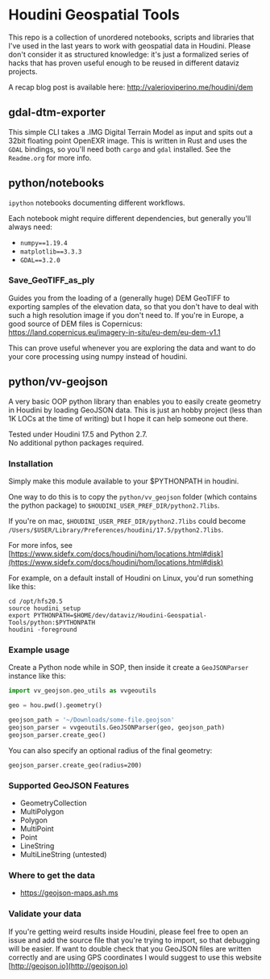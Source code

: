 # Houdini Geospatial Tools

This repo is a collection of unordered notebooks, scripts and libraries that I've used in the last years to work with geospatial data in Houdini.
Please don't consider it as structured knowledge: it's just a formalized series of hacks that has proven useful enough to be reused in different dataviz projects.

A recap blog post is available here: http://valerioviperino.me/houdini/dem

## gdal-dtm-exporter

This simple CLI takes a .IMG Digital Terrain Model as input and spits out a 32bit floating point OpenEXR image.
This is written in Rust and uses the `GDAL` bindings, so you'll need both `cargo` and `gdal` installed.
See the `Readme.org` for more info.

## python/notebooks

`ipython` notebooks documenting different workflows.

Each notebook might require different dependencies, but generally you'll always need:
- `numpy==1.19.4`
- `matplotlib==3.3.3`
- `GDAL==3.2.0`

### Save_GeoTIFF_as_ply

Guides you from the loading of a (generally huge) DEM GeoTIFF to exporting samples of the elevation data, so that you don't have to deal with such a high resolution image if you don't need to.
If you're in Europe, a good source of DEM files is Copernicus: https://land.copernicus.eu/imagery-in-situ/eu-dem/eu-dem-v1.1

This can prove useful whenever you are exploring the data and want to do your core processing using numpy instead of houdini.

## python/vv-geojson
A very basic OOP python library than enables you to easily create geometry in Houdini by loading GeoJSON data.
This is just an hobby project (less than 1K LOCs at the time of writing) but I hope it can help someone out there.

Tested under Houdini 17.5 and Python 2.7.
<br>
No additional python packages required.

### Installation

Simply make this module available to your $PYTHONPATH in houdini.

One way to do this is to copy the `python/vv_geojson` folder (which contains the python package) to `$HOUDINI_USER_PREF_DIR/python2.7libs`.

If you're on mac, `$HOUDINI_USER_PREF_DIR/python2.7libs` could become `/Users/$USER/Library/Preferences/houdini/17.5/python2.7libs`.

For more infos, see [https://www.sidefx.com/docs/houdini/hom/locations.html#disk](https://www.sidefx.com/docs/houdini/hom/locations.html#disk)

For example, on a default install of Houdini on Linux, you'd run something like this:

``` shell
cd /opt/hfs20.5
source houdini_setup
export PYTHONPATH=$HOME/dev/dataviz/Houdini-Geospatial-Tools/python:$PYTHONPATH
houdini -foreground
```

### Example usage
Create a Python node while in SOP, then inside it create a `GeoJSONParser` instance like this:

```python
import vv_geojson.geo_utils as vvgeoutils

geo = hou.pwd().geometry()

geojson_path = '~/Downloads/some-file.geojson'
geojson_parser = vvgeoutils.GeoJSONParser(geo, geojson_path)
geojson_parser.create_geo()
```

You can also specify an optional radius of the final geometry:

```
geojson_parser.create_geo(radius=200)
```

### Supported GeoJSON Features
- GeometryCollection
- MultiPolygon
- Polygon
- MultiPoint
- Point
- LineString
- MultiLineString (untested)


### Where to get the data
- https://geojson-maps.ash.ms

### Validate your data
If you're getting weird results inside Houdini, please feel free to open an issue and add the source file that you're trying to import, so that debugging will be easier. If want to double check that you GeoJSON files are written correctly and are using GPS coordinates I would suggest to use this website [http://geojson.io](http://geojson.io)
